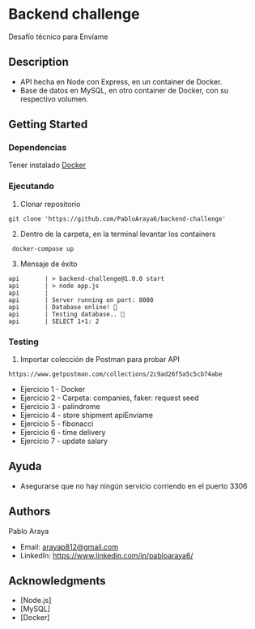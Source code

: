 # Backend challenge

Desafío técnico para Envíame

## Description

* API hecha en Node con Express, en un container de Docker.
* Base de datos en MySQL, en otro container de Docker, con su respectivo volumen.

## Getting Started
### Dependencias

Tener instalado [Docker](https://docs.docker.com/compose/install/)

### Ejecutando

1. Clonar repositorio
```
git clone 'https://github.com/PabloAraya6/backend-challenge'
```
2. Dentro de la carpeta, en la terminal levantar los containers
```
 docker-compose up
```
3. Mensaje de éxito
```
api       | > backend-challenge@1.0.0 start
api       | > node app.js
api       | 
api       | Server running on port: 8000
api       | Database online! 🚀
api       | Testing database.. 🔌
api       | SELECT 1+1: 2
```
### Testing
1. Importar colección de Postman para probar API
```
https://www.getpostman.com/collections/2c9ad26f5a5c5cb74abe
```
* Ejercicio 1 - Docker
* Ejercicio 2 - Carpeta: companies, faker: request seed
* Ejercicio 3 - palindrome
* Ejercicio 4 - store shipment apiEnviame
* Ejercicio 5 - fibonacci
* Ejercicio 6 - time delivery
* Ejercicio 7 - update salary

## Ayuda
* Asegurarse que no hay ningún servicio corriendo en el puerto 3306

## Authors

Pablo Araya
* Email: arayap812@gmail.com
* LinkedIn: https://www.linkedin.com/in/pabloaraya6/

## Acknowledgments

* [Node.js]
* [MySQL]
* [Docker]

